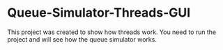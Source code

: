 # Queue-Simulator-Threads-GUI
This project was created to show how threads work. You need to run the project and will see how the queue simulator works.
